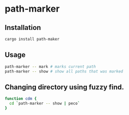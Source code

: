 # path-marker

## Installation

```sh
cargo install path-maker
```

## Usage

```sh
path-marker -- mark # marks current path
path-marker -- show # show all paths that was marked
```

## Changing directory using fuzzy find.

```sh
function cdm {
  cd `path-marker -- show | peco`
}
```
